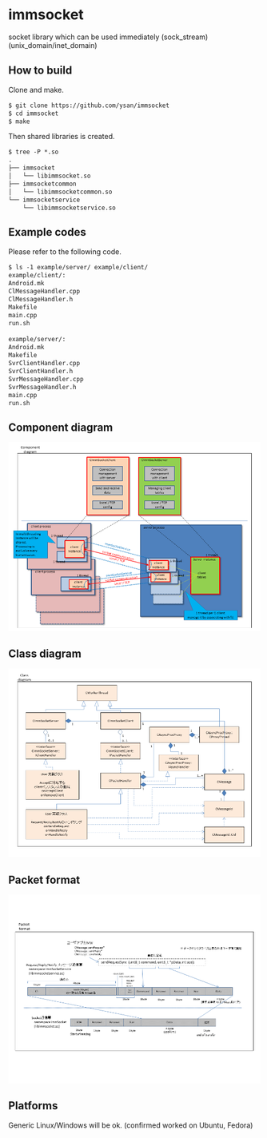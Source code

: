 immsocket
===============

socket library which can be used immediately (sock_stream) (unix_domain/inet_domain)


How to build
--------

Clone and make.

	$ git clone https://github.com/ysan/immsocket
	$ cd immsocket
	$ make

Then shared libraries is created.

	$ tree -P *.so
	.
	├── immsocket
	│   └── libimmsocket.so
	├── immsocketcommon
	│   └── libimmsocketcommon.so
	└── immsocketservice
	    └── libimmsocketservice.so

Example codes
--------

Please refer to the following code.

	$ ls -1 example/server/ example/client/
	example/client/:
	Android.mk
	ClMessageHandler.cpp
	ClMessageHandler.h
	Makefile
	main.cpp
	run.sh
	
	example/server/:
	Android.mk
	Makefile
	SvrClientHandler.cpp
	SvrClientHandler.h
	SvrMessageHandler.cpp
	SvrMessageHandler.h
	main.cpp
	run.sh

Component diagram
------------
![component diagram](https://github.com/ysan/immsocket/blob/master/etc/component_diagram.png)

Class diagram
------------
![class diagram](https://github.com/ysan/immsocket/blob/master/etc/class_diagram.png)

Packet format
------------
![packet format](https://github.com/ysan/immsocket/blob/master/etc/packet_format.png)


Platforms
------------
Generic Linux/Windows will be ok. (confirmed worked on Ubuntu, Fedora)

